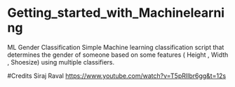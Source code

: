 # Getting_started_with_Machinelearning
ML Gender Classification
Simple Machine learning classification script that determines the gender of someone based on some features ( Height , Width , Shoesize) using
multiple classifiers. 

#Credits Siraj Raval https://www.youtube.com/watch?v=T5pRlIbr6gg&t=12s

